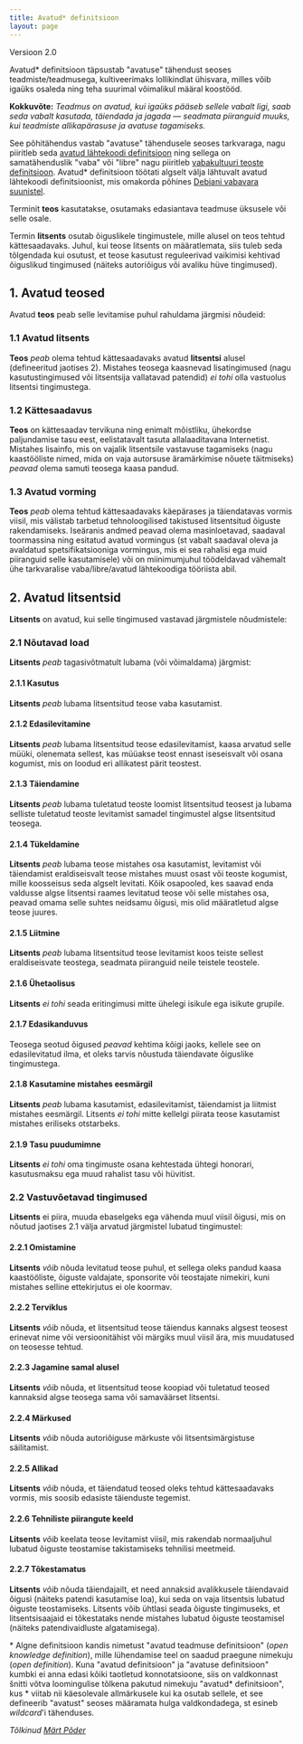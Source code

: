 ```yaml
---
title: Avatud* definitsioon
layout: page
---
```


Versioon 2.0

Avatud* definitsioon täpsustab "avatuse" tähendust seoses teadmiste/teadmusega, kultiveerimaks lollikindlat ühisvara, milles võib igaüks osaleda ning teha suurimal võimalikul määral koostööd.

**Kokkuvõte:** *Teadmus on avatud, kui igaüks pääseb sellele vabalt ligi, saab seda vabalt kasutada, täiendada ja jagada — seadmata piiranguid muuks, kui teadmiste allikapärasuse ja avatuse tagamiseks.*

See põhitähendus vastab "avatuse" tähendusele seoses tarkvaraga, nagu piiritleb seda [avatud lähtekoodi definitsioon](http://www.opensource.org/docs/osd) ning sellega on samatähenduslik "vaba" või "libre" nagu piiritleb [vabakultuuri teoste definitsioon](http://freedomdefined.org). Avatud* definitsioon töötati algselt välja lähtuvalt avatud lähtekoodi definitsioonist, mis omakorda põhines [Debiani vabavara suunistel](http://www.debian.org/social_contract).

Terminit **teos** kasutatakse, osutamaks edasiantava teadmuse üksusele või selle osale.

Termin **litsents** osutab õiguslikele tingimustele, mille alusel on teos tehtud kättesaadavaks. Juhul, kui teose litsents on määratlemata, siis tuleb seda tõlgendada kui osutust, et teose kasutust reguleerivad vaikimisi kehtivad õiguslikud tingimused (näiteks autoriõigus või avaliku hüve tingimused).

## 1. Avatud teosed

Avatud **teos** peab selle levitamise puhul rahuldama järgmisi nõudeid:

### 1.1 Avatud litsents

**Teos** *peab* olema tehtud kättesaadavaks avatud **litsentsi** alusel (defineeritud jaotises 2). Mistahes teosega kaasnevad lisatingimused (nagu kasutustingimused või litsentsija vallatavad patendid) *ei tohi* 
olla vastuolus litsentsi tingimustega.

### 1.2 Kättesaadavus

**Teos** on kättesaadav tervikuna ning enimalt mõistliku, ühekordse paljundamise tasu eest, eelistatavalt tasuta allalaaditavana Internetist. Mistahes lisainfo, mis on vajalik litsentsile vastavuse tagamiseks (nagu kaastööliste nimed, mida on vaja autorsuse äramärkimise nõuete täitmiseks) *peavad* olema samuti teosega kaasa pandud.

### 1.3 Avatud vorming

**Teos** *peab* olema tehtud kättesaadavaks käepärases ja täiendatavas vormis viisil, mis välistab tarbetud tehnoloogilised takistused litsentsitud õiguste rakendamiseks. Iseäranis andmed peavad olema masinloetavad, saadaval toormassina ning esitatud avatud vormingus (st vabalt saadaval oleva ja avaldatud spetsifikatsiooniga vormingus, mis ei sea rahalisi ega muid piiranguid selle kasutamisele) või on miinimumjuhul töödeldavad vähemalt ühe tarkvaralise vaba/libre/avatud lähtekoodiga tööriista abil.

## 2. Avatud litsentsid

**Litsents** on avatud, kui selle tingimused vastavad järgmistele nõudmistele:

### 2.1 Nõutavad load

**Litsents** *peab* tagasivõtmatult lubama (või võimaldama) järgmist:

#### 2.1.1 Kasutus

**Litsents** *peab* lubama litsentsitud teose vaba kasutamist.

#### 2.1.2 Edasilevitamine

**Litsents** *peab* lubama litsentsitud teose edasilevitamist, kaasa arvatud selle müüki, olenemata sellest, kas müüakse teost ennast iseseisvalt või osana kogumist, mis on loodud eri allikatest pärit teostest.

#### 2.1.3 Täiendamine

**Litsents** *peab* lubama tuletatud teoste loomist litsentsitud teosest ja lubama selliste tuletatud teoste levitamist samadel tingimustel algse litsentsitud teosega.

#### 2.1.4 Tükeldamine

**Litsents** *peab* lubama teose mistahes osa kasutamist, levitamist või täiendamist eraldiseisvalt teose mistahes muust osast või teoste kogumist, mille koosseisus seda algselt levitati. Kõik osapooled, kes saavad enda valdusse algse litsentsi raames levitatud teose või selle mistahes osa, peavad omama selle suhtes neidsamu õigusi, mis olid määratletud algse teose juures.

#### 2.1.5 Liitmine

**Litsents** *peab* lubama litsentsitud teose levitamist koos teiste sellest eraldiseisvate teostega, seadmata piiranguid neile teistele teostele.

#### 2.1.6 Ühetaolisus

**Litsents** *ei tohi* seada eritingimusi mitte ühelegi isikule ega isikute grupile.

#### 2.1.7 Edasikanduvus

Teosega seotud õigused *peavad* kehtima kõigi jaoks, kellele see on edasilevitatud ilma, et oleks tarvis nõustuda täiendavate õiguslike tingimustega.

#### 2.1.8 Kasutamine mistahes eesmärgil

**Litsents** *peab* lubama kasutamist, edasilevitamist, täiendamist ja liitmist mistahes eesmärgil. Litsents *ei tohi* mitte kellelgi piirata teose kasutamist mistahes eriliseks otstarbeks.

#### 2.1.9 Tasu puudumimne

**Litsents** *ei tohi* oma tingimuste osana kehtestada ühtegi honorari, kasutusmaksu ega muud rahalist tasu või hüvitist.

### 2.2 Vastuvõetavad tingimused

**Litsents** ei piira, muuda ebaselgeks ega vähenda muul viisil õigusi, mis on nõutud jaotises 2.1 välja arvatud järgmistel lubatud tingimustel:

#### 2.2.1 Omistamine

**Litsents** *võib* nõuda levitatud teose puhul, et sellega oleks pandud kaasa kaastööliste, õiguste valdajate, sponsorite või teostajate nimekiri, kuni mistahes selline ettekirjutus ei ole koormav.

#### 2.2.2 Terviklus

**Litsents** *võib* nõuda, et litsentsitud teose täiendus kannaks algsest teosest erinevat nime või versioonitähist või märgiks muul viisil ära, mis muudatused on teosesse tehtud.

#### 2.2.3 Jagamine samal alusel

**Litsents** *võib* nõuda, et litsentsitud teose koopiad või tuletatud teosed kannaksid algse teosega sama või samaväärset litsentsi.

#### 2.2.4 Märkused

**Litsents** *võib* nõuda autoriõiguse märkuste või litsentsimärgistuse säilitamist.

#### 2.2.5 Allikad

**Litsents** *võib* nõuda, et täiendatud teosed oleks tehtud kättesaadavaks vormis, mis soosib edasiste täienduste tegemist.

#### 2.2.6 Tehniliste piirangute keeld

**Litsents** *võib* keelata teose levitamist viisil, mis rakendab normaaljuhul lubatud õiguste teostamise takistamiseks tehnilisi meetmeid.

#### 2.2.7 Tõkestamatus

**Litsents** *võib* nõuda täiendajailt, et need annaksid avalikkusele täiendavaid õigusi (näiteks patendi kasutamise loa), kui seda on vaja litsentsis lubatud õiguste teostamiseks. Litsents võib ühtlasi seada õiguste tingimuseks, et litsentsisaajaid ei tõkestataks nende mistahes lubatud õiguste teostamisel (näiteks patendivaidluste algatamisega).

&#42; Algne definitsioon kandis nimetust "avatud teadmuse definitsioon" (_open knowledge definition_), mille lühendamise teel on saadud praegune nimekuju (_open definition_). Kuna "avatud definitsioon" ja "avatuse definitsioon" kumbki ei anna edasi kõiki taotletud konnotatsioone, siis on valdkonnast šnitti võtva loomingulise tõlkena pakutud nimekuju "avatud* definitsioon", kus * viitab nii käesolevale allmärkusele kui ka osutab sellele, et see defineerib "avatust" seoses määramata hulga valdkondadega, st esineb _wildcard_'i tähenduses.

_Tõlkinud [Märt Põder](https://twitter.com/trtram)_
